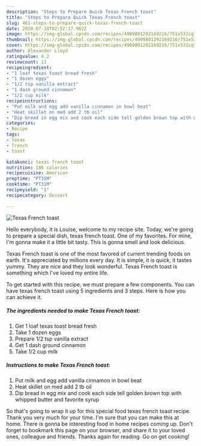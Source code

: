 ```yaml
---
description: "Steps to Prepare Quick Texas French toast"
title: "Steps to Prepare Quick Texas French toast"
slug: 461-steps-to-prepare-quick-texas-french-toast
date: 2020-07-18T02:52:17.962Z
image: https://img-global.cpcdn.com/recipes/4909801292169216/751x532cq70/texas-french-toast-recipe-main-photo.jpg
thumbnail: https://img-global.cpcdn.com/recipes/4909801292169216/751x532cq70/texas-french-toast-recipe-main-photo.jpg
cover: https://img-global.cpcdn.com/recipes/4909801292169216/751x532cq70/texas-french-toast-recipe-main-photo.jpg
author: Alexander Lloyd
ratingvalue: 4.2
reviewcount: 11
recipeingredient:
- "1 loaf texas toast bread fresh"
- "1 dozen eggs"
- "1/2 tsp vanilla extract"
- "1 dash ground cinnamon"
- "1/2 cup milk"
recipeinstructions:
- "Put milk and egg add vanilla cinnamon in bowl beat"
- "Heat skillet on med add 2 tb oil"
- "Dip bread in egg mix and cook each side tell golden brown top with whipped butter and favorite syrup"
categories:
- Recipe
tags:
- texas
- french
- toast

katakunci: texas french toast 
nutrition: 186 calories
recipecuisine: American
preptime: "PT35M"
cooktime: "PT31M"
recipeyield: "1"
recipecategory: Dessert

---
```



![Texas French toast](https://img-global.cpcdn.com/recipes/4909801292169216/751x532cq70/texas-french-toast-recipe-main-photo.jpg)

Hello everybody, it is Louise, welcome to my recipe site. Today, we're going to prepare a special dish, texas french toast. One of my favorites. For mine, I'm gonna make it a little bit tasty. This is gonna smell and look delicious.

Texas French toast is one of the most favored of current trending foods on earth. It's appreciated by millions every day. It is simple, it is quick, it tastes yummy. They are nice and they look wonderful. Texas French toast is something which I've loved my entire life.




To get started with this recipe, we must prepare a few components. You can have texas french toast using 5 ingredients and 3 steps. Here is how you can achieve it.

<!--inarticleads1-->

##### The ingredients needed to make Texas French toast:

1. Get 1 loaf texas toast bread fresh
1. Take 1 dozen eggs
1. Prepare 1/2 tsp vanilla extract
1. Get 1 dash ground cinnamon
1. Take 1/2 cup milk




<!--inarticleads2-->

##### Instructions to make Texas French toast:

1. Put milk and egg add vanilla cinnamon in bowl beat
1. Heat skillet on med add 2 tb oil
1. Dip bread in egg mix and cook each side tell golden brown top with whipped butter and favorite syrup




So that's going to wrap it up for this special food texas french toast recipe. Thank you very much for your time. I'm sure that you can make this at home. There is gonna be interesting food in home recipes coming up. Don't forget to bookmark this page on your browser, and share it to your loved ones, colleague and friends. Thanks again for reading. Go on get cooking!
